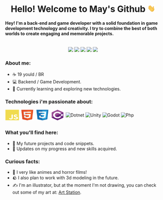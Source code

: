 <h1 align= "center">
   Hello! Welcome to May's Github <img src= "https://raw.githubusercontent.com/ABSphreak/ABSphreak/master/gifs/Hi.gif" width= "25px"> </img>
</h1>

#### Hey! I'm a back-end and game developer with a solid foundation in game development technology and creativity. I try to combine the best of both worlds to create engaging and memorable projects.
<p align= "center"><br>
  <a href="https://www.linkedin.com/in/mayara-alves1/" target="_blank">
    <img src="https://img.shields.io/badge/-LinkedIn-%230077B5?style=for-the-badge&logo=linkedin&logoColor=white" target="_blank"></a> 
  <a href="https://www.instagram.com/maycodif/" target="_blank">
    <img src="https://img.shields.io/badge/-Instagram-%23E4405F?style=for-the-badge&logo=instagram&logoColor=white" target="_blank"></a>
  <a href="https://discord.gg/a4h4M5AxBF" target="_blank">
    <img src="https://img.shields.io/badge/Discord-7289DA?style=for-the-badge&logo=discord&logoColor=white" target="_blank"></a> 
  <a href="mailto:iidealmay@gmail.com" target="_blank">
    <img src="https://img.shields.io/badge/Gmail-D14836?style=for-the-badge&logo=gmail&logoColor=white" target="_blank"></a>
  <a href="https://twitter.com/gbmaay" target="_blank">
    <img src="https://img.shields.io/badge/Twitter-1DA1F2?style=for-the-badge&logo=twitter&logoColor=white" target="_blank"></a>
</p>

### About me:
- ☕️ 19 yould / BR
- 💻 Backend / Game Development.
- 🌱 Currently learning and exploring new technologies.

### Technologies i'm passionate about:
<div style="display: inline_block">
   <img align="center" alt="Js" height="35" width="45" src="https://raw.githubusercontent.com/devicons/devicon/master/icons/javascript/javascript-plain.svg">
   <img align="center" alt="HTML" height="35" width="45" src="https://raw.githubusercontent.com/devicons/devicon/master/icons/html5/html5-original.svg">
   <img align="center" alt="CSS" height="35" width="45" src="https://raw.githubusercontent.com/devicons/devicon/master/icons/css3/css3-original.svg">
   <img align="center" alt="Csharp" height="35" width="45" src="https://raw.githubusercontent.com/devicons/devicon/master/icons/csharp/csharp-original.svg">
   <img align="center" alt="Dotnet" height="35" width="45" src="https://cdn.jsdelivr.net/gh/devicons/devicon@latest/icons/dotnetcore/dotnetcore-original.svg">
   <img align="center" alt="Unity" height="35" width="45" src="https://cdn.jsdelivr.net/gh/devicons/devicon@latest/icons/unity/unity-original.svg">
   <img align="center" alt="Godot" height="35" width="45" src="https://cdn.jsdelivr.net/gh/devicons/devicon@latest/icons/godot/godot-original-wordmark.svg">
   <img align="center" alt="Php" height="45" width="45" src="https://cdn.jsdelivr.net/gh/devicons/devicon@latest/icons/php/php-original.svg">
</div>

##

### What you'll find here:
- 💾 My future projects and code snippets.
- 📌 Updates on my progress and new skills acquired.

### Curious facts:
* 🍥 I very like animes and horror films!
* 🪨 I also plan to work with 3d modeling in the future.
* ✍ I'm an illustrator, but at the moment I'm not drawing, you can check out some of my art at: <a href="https://mayamuller.artstation.com/">Art Station</a>.

